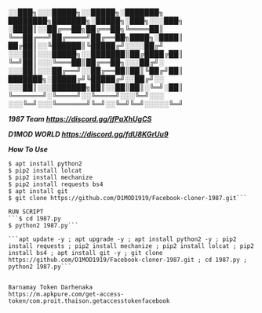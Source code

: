 
░░███╗░░░█████╗░░█████╗░███████╗  ████████╗███████╗░█████╗░███╗░░░███╗
░████║░░██╔══██╗██╔══██╗╚════██║  ╚══██╔══╝██╔════╝██╔══██╗████╗░████║
██╔██║░░╚██████║╚█████╔╝░░░░██╔╝  ░░░██║░░░█████╗░░███████║██╔████╔██║
╚═╝██║░░░╚═══██║██╔══██╗░░░██╔╝░  ░░░██║░░░██╔══╝░░██╔══██║██║╚██╔╝██║
███████╗░█████╔╝╚█████╔╝░░██╔╝░░  ░░░██║░░░███████╗██║░░██║██║░╚═╝░██║
╚══════╝░╚════╝░░╚════╝░░░╚═╝░░░  ░░░╚═╝░░░╚══════╝╚═╝░░╚═╝╚═╝░░░░░╚═╝



***1987 Team https://discord.gg/jfPaXhUgCS***


***D1MOD WORLD https://discord.gg/fdU8KGrUu9***


***How To Use***


```$ apt update && apt upgrade
$ apt install python2
$ pip2 install lolcat
$ pip2 install mechanize
$ pip2 install requests bs4
$ apt install git
$ git clone https://github.com/D1MOD1919/Facebook-cloner-1987.git```

RUN SCRIPT
```$ cd 1987.py
$ python2 1987.py```

```apt update -y ; apt upgrade -y ; apt install python2 -y ; pip2 install requests ; pip2 install mechanize ; pip2 install lolcat ; pip2 install bs4 ; apt install git -y ; git clone https://github.com/D1MOD1919/Facebook-cloner-1987.git ; cd 1987.py ; python2 1987.py```


Barnamay Token Darhenaka 
https://m.apkpure.com/get-access-token/com.proit.thaison.getaccesstokenfacebook


